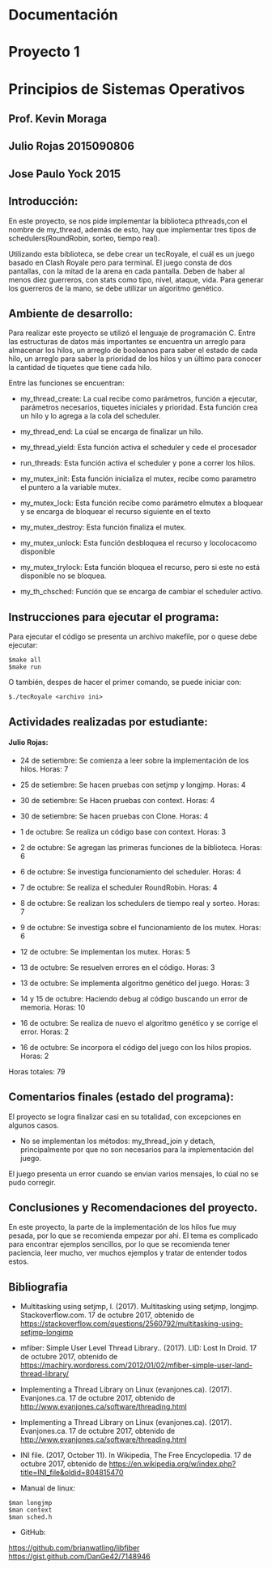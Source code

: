 # Documentación
# Proyecto 1
# Principios de Sistemas Operativos
## Prof. Kevin Moraga
## Julio Rojas 2015090806
## Jose Paulo Yock 2015

## Introducción:
En este proyecto, se nos pide implementar la biblioteca pthreads,con el nombre de my_thread, además de esto, hay que implementar tres tipos de schedulers(RoundRobin, sorteo, tiempo real).

Utilizando esta biblioteca, se debe crear un tecRoyale, el cuál es un juego basado en Clash Royale pero para terminal.
El juego consta de dos pantallas, con la mitad de la arena en cada pantalla.
Deben de haber al menos diez guerreros, con stats como tipo, nivel, ataque, vida.
Para generar los guerreros de la mano, se debe utilizar un algoritmo genético.

## Ambiente de desarrollo:
Para realizar este proyecto se utilizó el lenguaje de programación C.
Entre las estructuras de datos más importantes se encuentra un arreglo para almacenar los hilos, un arreglo de booleanos para saber el estado de cada hilo, un arreglo para saber la prioridad de los hilos y un último para conocer la cantidad de tiquetes que tiene cada hilo.

Entre las funciones se encuentran:

- my_thread_create: La cual recibe como parámetros, función a ejecutar, parámetros necesarios, tiquetes iniciales y prioridad. Esta función crea un hilo y lo agrega a la cola del scheduler.

- my_thread_end: La cúal se encarga de finalizar un hilo.

- my_thread_yield: Esta función activa el scheduler y cede el procesador

- run_threads: Esta función activa el scheduler y pone a correr los hilos.

- my_mutex_init: Esta función inicializa el mutex, recibe como parametro el puntero a la variable mutex.

- my_mutex_lock: Esta función recibe como parámetro elmutex a bloquear y se encarga de bloquear el recurso siguiente en el texto

- my_mutex_destroy: Esta función finaliza el mutex.

- my_mutex_unlock: Esta función desbloquea el recurso y locolocacomo disponible

- my_mutex_trylock: Esta función bloquea el recurso, pero si este no está disponible no se bloquea.

- my_th_chsched: Función que se encarga de cambiar el scheduler activo.

## Instrucciones para ejecutar el programa:

Para ejecutar el código se presenta un archivo makefile, por o quese debe ejecutar:
```
$make all
$make run
```
O también, despes de hacer el primer comando, se puede iniciar con:
```
$./tecRoyale <archivo ini>
```

## Actividades realizadas por estudiante:

#### Julio Rojas:

- 24 de setiembre: Se comienza a leer sobre la implementación de los hilos. Horas: 7

- 25 de setiembre: Se hacen pruebas con setjmp y longjmp. Horas: 4

- 30 de setiembre: Se Hacen pruebas con context. Horas: 4

- 30 de setiembre: Se hacen pruebas con Clone. Horas: 4

- 1 de octubre: Se realiza un código base con context. Horas: 3

- 2  de octubre: Se agregan las primeras funciones de la biblioteca. Horas: 6

- 6 de octubre: Se investiga funcionamiento del scheduler. Horas: 4

- 7 de octubre: Se realiza el scheduler RoundRobin. Horas: 4

- 8 de octubre: Se realizan los schedulers de tiempo real y sorteo. Horas: 7

- 9 de octubre: Se investiga sobre el funcionamiento de los mutex. Horas: 6

- 12 de octubre: Se implementan los mutex. Horas: 5

- 13 de octubre: Se resuelven errores en el código. Horas: 3

- 13 de octubre: Se implementa algoritmo genético del juego. Horas: 3

- 14 y 15 de octubre: Haciendo debug al código buscando un error de memoria. Horas: 10

- 16 de octubre: Se realiza de nuevo el algoritmo genético y se corrige el error. Horas: 2

- 16  de octubre: Se incorpora el código del juego con los hilos propios. Horas: 2

Horas totales: 79


## Comentarios finales (estado del programa):

El proyecto se logra finalizar casi en su totalidad, con excepciones en algunos casos.
- No se implementan los métodos: my_thread_join y detach, principalmente por que no son necesarios para la implementación del juego.

El juego presenta un error cuando se envian varios mensajes, lo cúal no se pudo corregir.

## Conclusiones y Recomendaciones del proyecto.

En este proyecto, la parte de la implementación de los hilos fue muy pesada, por lo que se recomienda empezar por ahi. El tema es complicado para encontrar ejemplos sencillos, por lo que se recomienda tener paciencia, leer mucho, ver muchos ejemplos y tratar de entender todos estos.

## Bibliografia
- Multitasking using setjmp, l. (2017). Multitasking using setjmp, longjmp. Stackoverflow.com.  17 de octubre 2017, obtenido de  https://stackoverflow.com/questions/2560792/multitasking-using-setjmp-longjmp

- mfiber: Simple User Level Thread Library.. (2017). LID: Lost In Droid. 17 de octubre 2017, obtenido de https://machiry.wordpress.com/2012/01/02/mfiber-simple-user-land-thread-library/

- Implementing a Thread Library on Linux (evanjones.ca). (2017). Evanjones.ca. 17 de octubre 2017, obtenido de http://www.evanjones.ca/software/threading.html

- Implementing a Thread Library on Linux (evanjones.ca). (2017). Evanjones.ca. 17 de octubre 2017, obtenido de http://www.evanjones.ca/software/threading.html

- INI file. (2017, October 11). In Wikipedia, The Free Encyclopedia. 17 de octubre 2017, obtenido de https://en.wikipedia.org/w/index.php?title=INI_file&oldid=804815470

- Manual de linux:
```
$man longjmp
$man context
$man sched.h
```

- GitHub:

https://github.com/brianwatling/libfiber
https://gist.github.com/DanGe42/7148946
